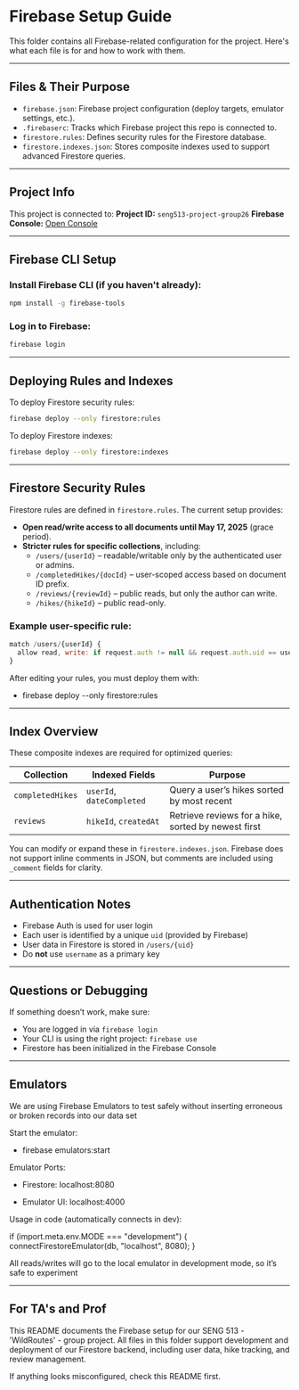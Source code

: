 # Firebase Setup Guide

This folder contains all Firebase-related configuration for the project. Here's what each file is for and how to work with them.

---

## Files & Their Purpose

- `firebase.json`: Firebase project configuration (deploy targets, emulator settings, etc.).
- `.firebaserc`: Tracks which Firebase project this repo is connected to.
- `firestore.rules`: Defines security rules for the Firestore database.
- `firestore.indexes.json`: Stores composite indexes used to support advanced Firestore queries.

---

## Project Info

This project is connected to:
**Project ID:** `seng513-project-group26`
**Firebase Console:** [Open Console](https://console.firebase.google.com/project/seng513-project-group26)

---

## Firebase CLI Setup

### Install Firebase CLI (if you haven't already):
```bash
npm install -g firebase-tools
```

### Log in to Firebase:
```bash
firebase login
```

---

## Deploying Rules and Indexes

To deploy Firestore security rules:
```bash
firebase deploy --only firestore:rules
```

To deploy Firestore indexes:
```bash
firebase deploy --only firestore:indexes
```

---

## Firestore Security Rules

Firestore rules are defined in `firestore.rules`. The current setup provides:

- **Open read/write access to all documents until May 17, 2025** (grace period).
- **Stricter rules for specific collections**, including:
  - `/users/{userId}` – readable/writable only by the authenticated user or admins.
  - `/completedHikes/{docId}` – user-scoped access based on document ID prefix.
  - `/reviews/{reviewId}` – public reads, but only the author can write.
  - `/hikes/{hikeId}` – public read-only.

### Example user-specific rule:
```js
match /users/{userId} {
  allow read, write: if request.auth != null && request.auth.uid == userId;
}
```

After editing your rules, you must deploy them with:

 - firebase deploy --only firestore:rules



---

## Index Overview

These composite indexes are required for optimized queries:

| Collection        | Indexed Fields                 | Purpose                                                  |
|-------------------|-------------------------------|----------------------------------------------------------|
| `completedHikes` | `userId`, `dateCompleted`     | Query a user’s hikes sorted by most recent               |
| `reviews`         | `hikeId`, `createdAt`          | Retrieve reviews for a hike, sorted by newest first       |

You can modify or expand these in `firestore.indexes.json`. Firebase does not support inline comments in JSON, but comments are included using `_comment` fields for clarity.

---

## Authentication Notes

- Firebase Auth is used for user login
- Each user is identified by a unique `uid` (provided by Firebase)
- User data in Firestore is stored in `/users/{uid}`
- Do **not** use `username` as a primary key

---

## Questions or Debugging

If something doesn’t work, make sure:
- You are logged in via `firebase login`
- Your CLI is using the right project: `firebase use`
- Firestore has been initialized in the Firebase Console


---

## Emulators

We are using Firebase Emulators to test safely without inserting erroneous or broken records into our data set

Start the emulator:

- firebase emulators:start

Emulator Ports:

- Firestore: localhost:8080

- Emulator UI: localhost:4000

Usage in code (automatically connects in dev):

if (import.meta.env.MODE === "development") {
  connectFirestoreEmulator(db, "localhost", 8080);
}

All reads/writes will go to the local emulator in development mode, so it’s safe to experiment

---

## For TA's and Prof

This README documents the Firebase setup for our SENG 513 - 'WildRoutes' - group project. All files in this folder support development and deployment of our Firestore backend, including user data, hike tracking, and review management.

If anything looks misconfigured, check this README first.

